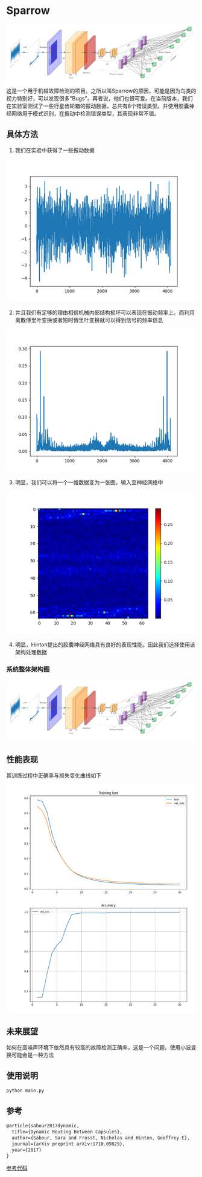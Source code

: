 # Sparrow
![Sparrow](./Docs/Arch/Sparrow.png)
这是一个用于机械故障检测的项目。之所以叫Sparrow的原因，可能是因为鸟类的视力特别好，可以发现很多"Bugs"。再者说，他们也很可爱。在当前版本，我们在实验室测试了一些行星齿轮箱的振动数据，总共有8个错误类型。并使用胶囊神经网络用于模式识别，在振动中检测错误类型，其表现非常不错。
## 具体方法
1. 我们在实验中获得了一些振动数据

![data](./Docs/DataInfo/signal.png)

2. 并且我们有足够的理由相信机械内部结构损坏可以表现在振动频率上。而利用离散傅里叶变换或者短时傅里叶变换就可以得到信号的频率信息

![data](./Docs/DataInfo/signal_by_fft.png)

3. 明显，我们可以将一个一维数据变为一张图，输入至神经网络中

![image](./Docs/DataInfo/input_image.png)

4. 明显，Hinton提出的胶囊神经网络具有良好的表现性能。因此我们选择使用该架构处理数据

### 系统整体架构图
![Sparrow](./Docs/Arch/Sparrow.png)

## 性能表现
其训练过程中正确率与损失变化曲线如下

![perform](./Docs/DataInfo/accuracy_and_loss.png)

## 未来展望
如何在高噪声环境下依然具有较高的故障检测正确率，这是一个问题。使用小波变换可能会是一种方法

## 使用说明
```
python main.py
```

## 参考

```
@article{sabour2017dynamic,
  title={Dynamic Routing Between Capsules},
  author={Sabour, Sara and Frosst, Nicholas and Hinton, Geoffrey E},
  journal={arXiv preprint arXiv:1710.09829},
  year={2017}
}
```
[参考代码](https://github.com/XifengGuo/CapsNet-Pytorch)

